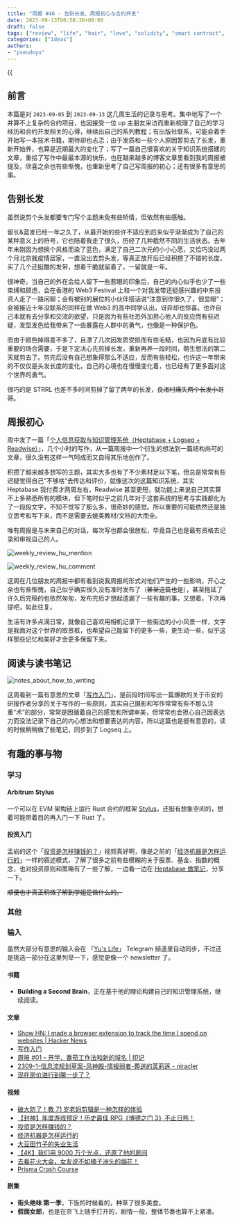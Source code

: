```yaml
---
title: "周报 #46 - 告别长发、周报初心与合约开发"
date: 2023-09-13T00:58:36+08:00
draft: false
tags: ["review", "life", "hair", "love", "solidity", "smart contract", "time management"]
categories: ["Ideas"]
authors:
- "pseudoyu"
---
```


{{<audio src="audios/tenderness.mp3" caption="《温柔 - 五月天》" >}}

## 前言

本篇是对 `2023-09-05` 到 `2023-09-13` 这几周生活的记录与思考。集中地写了一个并算不上复杂的合约项目，也因接受一位 up 主朋友采访而重新梳理了自己的学习经历和合约开发相关的心得，继续出自己的系列教程；有出版社联系，可能会着手开始写一本技术书籍，期待却也忐忑；由于发质和一些个人原因暂剪去了长发，重新开始养，也算是近期最大的变化了；写了一篇自己很喜欢的关于知识系统搭建的文章，重拾了写作中最最本源的快乐，也在越来越多的博客文章里看到我的周报被提及，欣喜之余也有些惭愧，也重新思考了自己写周报的初心；还有很多有意思的事。

## 告别长发

虽然说剪个头发都要专门写个主题未免有些矫情，但依然有些感触。

留长&蓝发已经一年之久了，从最开始的些许不适应到后来似乎渐渐成为了自己的某种意义上的符号，它也陪着我走了很久，历经了几种截然不同的生活状态。去年年末刚因为想换个风格而染了蓝色，满足了自己二次元的小小心愿，又恰巧没过两个月北京就疫情居家，一直没出去剪头发，等真正放开后已经积攒了不错的长度，买了几个还挺酷的发带，想着干脆就留着了，一留就是一年。

很神奇，当自己的外在会给人留下一些惹眼的印象后，自己的内心似乎也少了一些束缚和顾虑，会在香港的 Web3 Festival 上和一个对我发带还挺感兴趣的中东投资人走了一路闲聊；会有被别的展位的小伙伴搭话说“注意到你很久了，很显眼”；会被接近十年没联系的同样在做 Web3 的高中同学认出，讶异却也惊喜。也许自己本就有去分享和交流的欲望，只是因为有些社恐外加担心他人的反应而有些迟疑，发型发色给我带来了一些暴露在人群中的勇气，也像是一种保护色。

而由于颜色掉得差不多了，且漂了几次因发质受损而有些毛糙，也因为月底有比较重要的场合需要，于是下定决心先剪掉长发，重新再养一段时间，萌生想法的第二天就剪去了。剪完后没有自己想象得那么不适应，反而有些轻松，也许这一年带来的不仅仅是头发长度的变化，自己的心境也在慢慢变化着，也已经有了更多面对这个世界的勇气。

很巧的是 STRRL 也差不多时间剪掉了留了两年的长发，~~良渚村痛失两个长发小哥哥~~。

## 周报初心

周中发了一篇「[个人信息获取与知识管理系统（Heptabase + Logseq + Readwise）](https://www.pseudoyu.com/zh/2023/09/05/my_personal_pkm_input_output_system/)」，几个小时的写作，从一篇周报中一个衍生的想法到一篇结构尚可的文章，很久没有这样一气呵成而又自得其乐地创作了。

积攒了越来越多想写的主题，其实大多也有了不少素材足以下笔，但总是常常有些迟疑觉得自己”不够格“去传达和评价，就像这次的这篇知识系统，其实 Heptabase 我付费才两周左右，Readwise 甚至更短，就功能上来说自己其实算不上多熟悉所有的模块，但下笔时似乎之前几年对于这套系统的思考与实践都化为了一段段文字，不知不觉写了那么多，很奇妙的感觉。所以重要的可能依然还是独立思考和写下来，而不是需要去媲美教材/文档的大而全。

唯有周报是与未来自己的对话，每次写也都会很放松，毕竟自己也是最有资格去记录和审视自己的人。

![weekly_review_hu_mention](https://image.pseudoyu.com/images/weekly_review_hu_mention.jpg)

![weekly_review_hu_comment](https://image.pseudoyu.com/images/weekly_review_hu_comment.jpg)

这周在几位朋友的周报中都有看到说我周报的形式对他们产生的一些影响，开心之余也有些惭愧，自己似乎确实很久没有准时发布了（~~甚至这篇也是~~），甚至拖延了许久后完稿的也依然匆匆，发布完后才想起遗漏了一些有趣的事，又想着，下次再提吧，如此往复。

生活有许多点滴日常，就像自己喜欢用相机记录下一些街边的小小风景一样，文字是我面对这个世界的取景框，也希望自己能留下的更多一些，更生动一些，似乎这样那些记忆和美好才会更多保留下来。

## 阅读与读书笔记

![notes_about_how_to_writing](https://image.pseudoyu.com/images/notes_about_how_to_writing.png)

这周看到一篇有意思的文章「[写作入门](https://hanyang.wtf/p/c7a)」，是前段时间写出一篇爆款的关于币安的研报作者分享的关于写作的一些原则，其实自己摄影和写作常常有些不那么注重“术”的部分，常常是因循着自己的感觉和所谓审美，但常常也会担心自己因表达力而没法记录下自己的内心想法和想要表达的内容，所以这篇也是挺有意思的，读的时候稍稍做了些笔记，同步到了 Logseq 上。

## 有趣的事与物

### 学习

#### Arbitrum Stylus

一个可以在 EVM 架构链上运行 Rust 合约的框架 [Stylus](https://arbitrum.io/stylus)，还挺有想象空间的，想着可能带着目的再入门一下 Rust 了。

#### 投资入门

孟岩的这个「[投资是怎样赚钱的？](https://www.bilibili.com/video/BV1e8411B7w7)」视频真好啊，像是之前的「[经济机器是怎样运行的](https://www.youtube.com/watch?v=rFV7wdEX-Mo)」一样的叙述模式，了解了很多之前有些模糊的关于股票、基金、指数的概念，也对投资原则和策略有了一些了解，一边看一边在 [Heptabase 做笔记](https://app.heptabase.com/w/2dee654ba9e5a73e11df473bb420c877f5f00c7a1998545981d07da1bb6fe942)，分享一下。

~~顺便也才真正稍微了解到学姐是做什么的。~~

### 其他

### 输入

虽然大部分有意思的输入会在 「[Yu's Life](https://t.me/pseudoyulife)」 Telegram 频道里自动同步，不过还是挑选一部分在这里列举一下，感觉更像一个 newsletter 了。

#### 书籍

- **Building a Second Brain**，正在基于他的理论构建自己的知识管理系统，继续阅读。

#### 文章

- [Show HN: I made a browser extension to track the time I spend on websites | Hacker News](https://news.ycombinator.com/item?id=37405171)
- [写作入门](https://hanyang.wtf/p/c7a)
- [周报 \#01 – 开学、番茄工作法和新的域名 | 印记](https://yinji.org/5111.html)
- [2309-1-信息流规划草案-风神殿-情报弱者-葬送的芙莉莲 - niracler](https://niracler.com/2309-1)
- [现在房价进行到哪一步了？](https://darmau.design/article/now-what-stage-are-house-prices-at)

#### 视频

- [破大防了！教 71 岁老妈剪辑是一种怎样的体验](https://www.bilibili.com/video/BV1rj41117TU)
- [【封神】年度游戏预定！历史最佳 RPG《博德之门 3》不止日熊！](https://www.youtube.com/watch?v=Mfrn6uexfdU)
- [投资是怎样赚钱的？](https://www.bilibili.com/video/BV1e8411B7w7)
- [经济机器是怎样运行的](https://www.youtube.com/watch?v=rFV7wdEX-Mo)
- [大豆田竹子的失业生活](https://www.bilibili.com/video/BV1mu4y1k7yN)
- [【4K】我们用 9000 万个光点，还原了他的房间](https://www.bilibili.com/video/BV1Eh4y1Y7FJ)
- [去看花火大会，女友说不如橘子洲头的烟花！](https://www.bilibili.com/video/BV1tu411A7jj)
- [Prisma Crash Course](https://www.youtube.com/watch?v=CYH04BJzamo)

#### 剧集

- **街头绝味 第一季**，下饭的时候看的，种草了很多美食。
- **假面女郎**，也是在奈飞上随手打开的，剧情一般，整体节奏也算不上紧凑。
